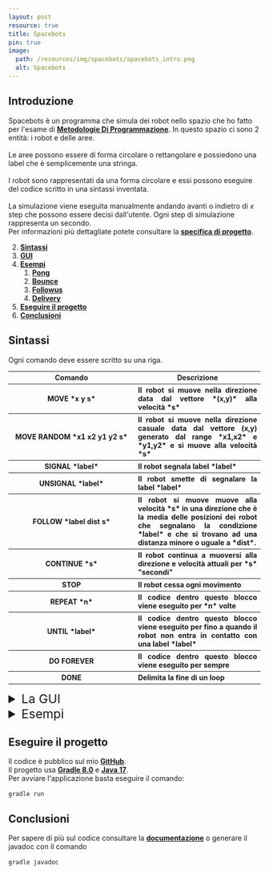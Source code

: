 ```yaml
---
layout: post
resource: true
title: Spacebots
pin: true
image:
  path: /resources/img/spacebots/spacebots_intro.png
  alt: Spacebots
---
```

<div markdown="1">

## Introduzione
Spacebots è un programma che simula dei robot nello spazio che ho fatto per l'esame di __[Metodologie Di Programmazione](http://www.didattica.cs.unicam.it/doku.php?id=didattica:ay2223:mp:main)__. In questo spazio ci sono 2 entità: i robot e delle aree.<br><br>
Le aree possono essere di forma circolare o rettangolare e possiedono una label che è semplicemente una stringa.<br><br>
I robot sono rappresentati da una forma circolare e essi possono eseguire del codice scritto in una sintassi inventata.<br><br>
La simulazione viene eseguita manualmente andando avanti o indietro di *x* step che possono essere decisi dall'utente. Ogni step di simulazione rappresenta un secondo.<br>
Per informazioni più dettagliate potete consultare la __[specifica di progetto](/resources/docs/spacebots.pdf)__.

2. __[Sintassi](#sintassi)__
3. __[GUI](#GUI)__
4. __[Esempi](#Examples)__
   1. __[Pong](#pong)__
   2. __[Bounce](#bounce)__
   3. __[Followus](#followus)__
   1. __[Delivery](#delivery)__
5. __[Eseguire il progetto](#eseguire-il-progetto)__
6. __[Conclusioni](#conclusioni)__
</div>


## Sintassi
Ogni comando deve essere scritto su una riga.
<table width="100%" style="text-align: center;">
  <tr>
    <th width="50%"> Comando </th>
    <th width="50%"> Descrizione </th>
  </tr>
  <tr>
    <th markdown="1" width="50%"> MOVE *x y s* </th>
    <th markdown="1" width="50%" style="text-align: justify;"> Il robot si muove nella direzione data dal vettore *(x,y)* alla velocità *s* </th>
  </tr>
  <tr>
    <th markdown="1" width="50%"> MOVE RANDOM *x1 x2 y1 y2 s* </th>
    <th  markdown="1" width="50%" style="text-align: justify;"> Il robot si muove nella direzione casuale data dal vettore (x,y) generato dal range *x1,x2* e *y1,y2* e si muove alla velocità *s* </th>
  </tr>
  <tr>
    <th markdown="1" width="50%"> SIGNAL *label* </th>
    <th markdown="1" width="50%" style="text-align: justify;"> Il robot segnala label *label*</th>
  </tr>
  <tr>
    <th markdown="1" width="50%"> UNSIGNAL *label* </th>
    <th markdown="1" width="50%" style="text-align: justify;"> Il robot smette di segnalare la label *label*</th>
  </tr>
  <tr>
    <th markdown="1" width="50%"> FOLLOW *label dist s* </th>
    <th markdown="1" width="50%" style="text-align: justify;"> Il robot si muove muove alla velocità *s* in una
      direzione che è la media delle posizioni dei robot che segnalano la condizione *label* e
      che si trovano ad una distanza minore o uguale a *dist*.
    </th>
  </tr>
  <tr>
    <th markdown="1" width="50%"> CONTINUE *s* </th>
    <th markdown="1" width="50%" style="text-align: justify;"> Il robot continua a muoversi alla direzione e velocità attuali per *s* "secondi"</th>
  </tr>
  <tr>
    <th markdown="1" width="50%"> STOP </th>
    <th markdown="1" width="50%" style="text-align: justify;"> Il robot cessa ogni movimento</th>
  </tr>
  <tr>
    <th markdown="1" width="50%"> REPEAT *n* </th>
    <th markdown="1" width="50%" style="text-align: justify;"> Il codice dentro questo blocco viene eseguito per *n* volte</th>
  </tr>
  <tr>
    <th markdown="1" width="50%"> UNTIL *label* </th>
    <th markdown="1" width="50%" style="text-align: justify;"> Il codice dentro questo blocco viene eseguito per fino a quando il robot non entra in contatto con una label *label*</th>
  </tr>
    <tr>
    <th markdown="1" width="50%"> DO FOREVER </th>
    <th markdown="1" width="50%" style="text-align: justify;"> Il codice dentro questo blocco viene eseguito per sempre</th>
  </tr>
  <tr>
    <th markdown="1" width="50%"> DONE </th>
    <th markdown="1" width="50%" style="text-align: justify;"> Delimita la fine di un loop</th>
  </tr>
</table>

<details markdown="1"><summary style="font-size: 1.54rem;color: var(--heading-color);"><a name="GUI">La GUI</a></summary>
Il programma presenta molte funzioni ma non tutte sono state implementate o implementate correttamente perchè non erano richieste nella specifica del progetto.<br><br><br>

![Schermata 1](/resources/img/spacebots/schermata_1.png "schermata 1")
<br><br>
In questa tab si possono caricare il programma e le forme da file di testo. L'esplora file si aprirà automaticamente su una cartella dove ho provveduto degli esempi. Ogni esempio ha un file *readme* con spiegato come far funzionare la simulazione e il comportamento che avranno i robot.
<br><br><br>

![Schermata 2](/resources/img/spacebots/schermata_2.png "schermata 2")
<br><br>
Qui abbiamo tre bottoni: il primo per creare uno sciame aventi il programma caricato il precedenza e creare le aree che avranno come label *prova*. La scelta delle dimensioni e il numero di robot nello sciame non possono essere modificati da GUI.
<br><br><br>

![Schermata 3](/resources/img/spacebots/schermata_3.png "schermata 3")
<br><br>
Qui ci sarebbe stata l'opzione di eliminare elementi singoli o direttamente tutta la simulazione ma non è stato implementato nulla.
<br><br><br>

![Schermata 4](/resources/img/spacebots/schermata_4.png "schermata 4")
<br><br>
Con la freccia destra possiamo andare avanti nella simulazione in base a quanti *step* sono stati scelti e con la freccia sinistra si può tornare indietro.
<br><br><br>

![Schermata 5](/resources/img/spacebots/schermata_5.png "schermata 5")
<br><br>
Dentro questa tab ci sarebbero stati i controlli per muovere la telecamera. Si sarebbe potuto ingrandire/rimpicciolire la simulazione e con le frecce muoversi in tutte e quattro le direzioni ma nulla è stato implementato.
<br><br><br>

</details>

<details markdown="1"><summary style="font-size: 1.54rem;color: var(--heading-color);"><a name="Examples">Esempi</a></summary>

## Pong

<img src="/resources/img/spacebots/examples/pong.gif" style="height: 500px;">
<br><br>
Questo è l'esempio più semplice di tutti. I robot rimbalzano a destra e a sinistra come nel gioco pong.
<br><br><br>

### Bounce
<img src="/resources/img/spacebots/examples/bounce.gif" style="height: 500px;">
<br><br>
In questo esempio i robot rimbalzano sulla piattaforma sottostante come se fossero delle palline. I robot poi cadranno dall'estremità destra all'infinito.
<br><br><br>

### Followus
<img src="/resources/img/spacebots/examples/followus.gif" style="height: 500px;">
<br><br>
In questo esempio i robot sciameranno dritti verso i robot dentro al cerchio che stanno segnalando la propria posizione.
<br><br><br>

### Delivery
<img src="/resources/img/spacebots/examples/delivery.gif" style="height: 500px;">
<br><br>
Questo è l'esempio più complesso ma anche il più bello. I robot al centro sono "lavoratori alle poste" che segnalano la propria posizione e "consegnano pacchi" ai postini. Quest'ultimi sono i robot all'esterno che sciameranno verso le poste a prendere un pacco per poi partire in una direzione casuale per consegnarlo.
<br><br><br>

</details>

## Eseguire il progetto
Il codice è pubblico sul mio __[GitHub](https://github.com/PettingStrings/Spacebots)__.<br>
Il progetto usa __[Gradle 8.0](https://gradle.org/)__ e __[Java 17](https://www.oracle.com/java/technologies/javase/jdk17-archive-downloads.html)__.<br>
Per avviare l'applicazione basta eseguire il comando:
```
gradle run
```

## Conclusioni
Per sapere di più sul codice consultare la __[documentazione](https://docs.google.com/document/d/1W5g27gNl24ps0Wu1DAcpDyitIroVMiFuPFKGfDjepqE/edit?usp=sharing)__ o generare il javadoc con il comando<br>
```
gradle javadoc
```